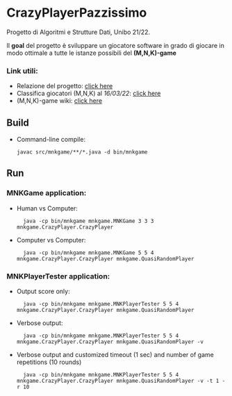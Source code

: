 # CrazyPlayerPazzissimo

Progetto di Algoritmi e Strutture Dati, Unibo 21/22.

Il **goal** del progetto è sviluppare un giocatore software in grado di giocare in modo ottimale a tutte le istanze possibili del **(M,N,K)-game**

### Link utili:
- Relazione del progetto: [click here](Relazione%20Progetto%20Algoritmi%20A.A.%202020_2021.pdf)
- Classifica giocatori (M,N,K) al *16/03/22*: [click here](ClassificaASD2021.pdf)
- (M,N,K)-game wiki: [click here](https://en.wikipedia.org/wiki/M,n,k-game)

## Build

- Command-line compile:

      javac src/mnkgame/**/*.java -d bin/mnkgame

## Run

### MNKGame application:

- Human vs Computer:
	
		java -cp bin/mnkgame mnkgame.MNKGame 3 3 3 mnkgame.CrazyPlayer.CrazyPlayer

- Computer vs Computer:

		java -cp bin/mnkgame mnkgame.MNKGame 5 5 4 mnkgame.CrazyPlayer.CrazyPlayer mnkgame.QuasiRandomPlayer


### MNKPlayerTester application:

- Output score only:

        java -cp bin/mnkgame mnkgame.MNKPlayerTester 5 5 4 mnkgame.CrazyPlayer.CrazyPlayer mnkgame.QuasiRandomPlayer

- Verbose output:

        java -cp bin/mnkgame mnkgame.MNKPlayerTester 5 5 4 mnkgame.CrazyPlayer.CrazyPlayer mnkgame.QuasiRandomPlayer -v

- Verbose output and customized timeout (1 sec) and number of game repetitions (10 rounds)

        java -cp bin/mnkgame mnkgame.MNKPlayerTester 5 5 4 mnkgame.CrazyPlayer.CrazyPlayer mnkgame.QuasiRandomPlayer -v -t 1 -r 10

